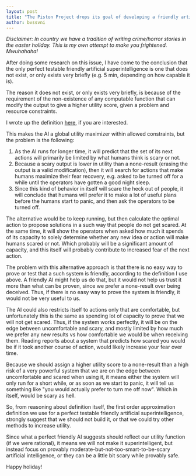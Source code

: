 ```yaml
---
layout: post
title: "The Piston Project drops its goal of developing a friendly artificial superintelligence"
author: bvssvni
---
```


*Disclaimer: In country we have a tradition of writing crime/horror stories in the easter holiday.
This is my own attempt to make you frightened. Mwuhahaha!*

After doing some research on this issue, I have come to the conclusion that the only
perfect testable friendly artificial superintelligence is one that does not exist,
or only exists very briefly (e.g. 5 min, depending on how capable it is).

The reason it does not exist, or only exists very briefly,
is because of the requirement of the non-existence of any computable function
that can modify the output to give a higher utility score,
given a problem and resource constraints.

I wrote up the definition [here](https://github.com/bvssvni/path_semantics/blob/master/papers-wip/first-order-perfect-testable-friendly-ai.pdf),
if you are interested.

This makes the AI a global utility maximizer within allowed constraints, but the problem is the following:

1. As the AI runs for longer time, it will predict that the set of its next actions
will primarily be limited by what humans think is scary or not.
2. Because a scary output is lower in utility than a none-result (erasing the output is a valid modification),
then it will search for actions that make humans maximize their fear recovery,
e.g. asked to be turned off for a while until the operators have gotten a good night sleep.
3. Since this kind of behavior in itself will scare the heck out of people,
it will conclude that humans will prefer it to make a lot of useful plans before the humans start to panic,
and then ask the operators to be turned off.

The alternative would be to keep running, but then calculate the optimal action to propose solutions
in a such way that people do not get scared.
At the same time, it will show the operators when asked how much it spends of its capacity to solely determine
whether any new idea or action will make humans scared or not.
Which probably will be a significant amount of capacity,
and this itself will probably contribute to increased fear of the next action.

The problem with this alternative approach is that there is no easy way to prove or test that a such system is friendly,
according to the definition I use above.
A friendly AI might help us do that, but it would not help us trust it more than what can be proven,
since we prefer a none-result over being deceived.
Thus, if there is no easy way to prove the system is friendly, it would not be very useful to us.

The AI could also restricts itself to actions only that are comfortable,
but unfortunately this is the same as spending lot of capacity to prove that we will not get scared.
Thus, if the system works perfectly, it will be on the edge between uncomfortable and scary,
and mostly limited by how much we prefer any new results vs how comfortable we would be when receiving them.
Reading reports about a system that predicts how scared you would be if it took another course of action,
would likely increase your fear over time.

Because we should assign a higher utility score to a none-result than a high risk of 
a very powerful system that we are on the edge between uncomfortable and scared when using it,
it means either the system will only run for a short while, or as soon as we start to panic,
it will tell us something like "you would actually prefer to turn me off now".
Which in itself, would be scary as hell.

So, from reasoning about definition itself, the first order approximation definition we use for a perfect testable friendly artificial superintelligence,
strongly suggest that we should not build it, or that we could try other methods to increase utility.

Since what a perfect friendly AI suggests should reflect our utility function (if we were rational),
it means we will not make it superintelligent,
but instead focus on provably moderate-but-not-too-smart-to-be-scary artificial intelligence,
or they can be a little bit scary while provably safe.

Happy holiday!
